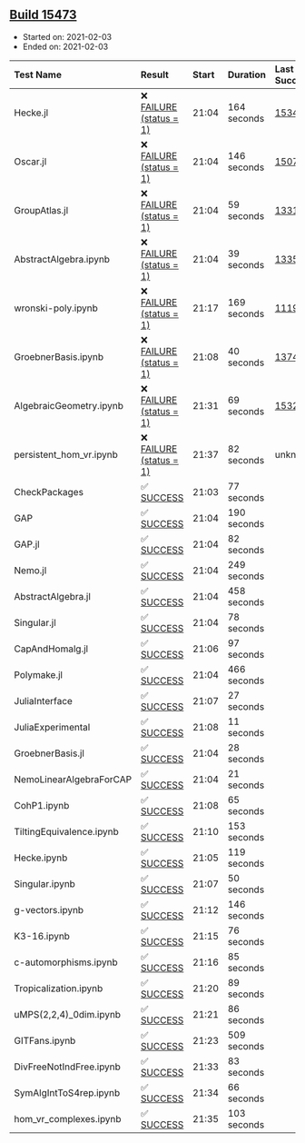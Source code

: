 ## [Build 15473](https://oscarci.mathematik.uni-kl.de/job/oscar/15473/)

* Started on: 2021-02-03
* Ended on: 2021-02-03

| Test Name    | Result | Start | Duration | Last Success | First Failure |
|:-------------|:-------|:------|:---------|:-------------|:--------------|
| Hecke.jl | ❌ [FAILURE (status = 1)](https://oscarci.mathematik.uni-kl.de/job/oscar/15473/artifact/logs/build-15473/Hecke.jl.log) | 21:04 | 164 seconds | [15344](https://oscarci.mathematik.uni-kl.de/job/oscar/15344/) | [15348](https://oscarci.mathematik.uni-kl.de/job/oscar/15348/) |
| Oscar.jl | ❌ [FAILURE (status = 1)](https://oscarci.mathematik.uni-kl.de/job/oscar/15473/artifact/logs/build-15473/Oscar.jl.log) | 21:04 | 146 seconds | [15079](https://oscarci.mathematik.uni-kl.de/job/oscar/15079/) | [15080](https://oscarci.mathematik.uni-kl.de/job/oscar/15080/) |
| GroupAtlas.jl | ❌ [FAILURE (status = 1)](https://oscarci.mathematik.uni-kl.de/job/oscar/15473/artifact/logs/build-15473/GroupAtlas.jl.log) | 21:04 | 59 seconds | [13311](https://oscarci.mathematik.uni-kl.de/job/oscar/13311/) | [13312](https://oscarci.mathematik.uni-kl.de/job/oscar/13312/) |
| AbstractAlgebra.ipynb | ❌ [FAILURE (status = 1)](https://oscarci.mathematik.uni-kl.de/job/oscar/15473/artifact/logs/build-15473/AbstractAlgebra.ipynb.log) | 21:04 | 39 seconds | [13355](https://oscarci.mathematik.uni-kl.de/job/oscar/13355/) | [13356](https://oscarci.mathematik.uni-kl.de/job/oscar/13356/) |
| wronski-poly.ipynb | ❌ [FAILURE (status = 1)](https://oscarci.mathematik.uni-kl.de/job/oscar/15473/artifact/logs/build-15473/wronski-poly.ipynb.log) | 21:17 | 169 seconds | [11192](https://oscarci.mathematik.uni-kl.de/job/oscar/11192/) | [11193](https://oscarci.mathematik.uni-kl.de/job/oscar/11193/) |
| GroebnerBasis.ipynb | ❌ [FAILURE (status = 1)](https://oscarci.mathematik.uni-kl.de/job/oscar/15473/artifact/logs/build-15473/GroebnerBasis.ipynb.log) | 21:08 | 40 seconds | [13748](https://oscarci.mathematik.uni-kl.de/job/oscar/13748/) | [13749](https://oscarci.mathematik.uni-kl.de/job/oscar/13749/) |
| AlgebraicGeometry.ipynb | ❌ [FAILURE (status = 1)](https://oscarci.mathematik.uni-kl.de/job/oscar/15473/artifact/logs/build-15473/AlgebraicGeometry.ipynb.log) | 21:31 | 69 seconds | [15322](https://oscarci.mathematik.uni-kl.de/job/oscar/15322/) | [15323](https://oscarci.mathematik.uni-kl.de/job/oscar/15323/) |
| persistent_hom_vr.ipynb | ❌ [FAILURE (status = 1)](https://oscarci.mathematik.uni-kl.de/job/oscar/15473/artifact/logs/build-15473/persistent_hom_vr.ipynb.log) | 21:37 | 82 seconds | unknown | unknown |
| CheckPackages | ✅ [SUCCESS](https://oscarci.mathematik.uni-kl.de/job/oscar/15473/artifact/logs/build-15473/CheckPackages.log) | 21:03 | 77 seconds |  |  |
| GAP | ✅ [SUCCESS](https://oscarci.mathematik.uni-kl.de/job/oscar/15473/artifact/logs/build-15473/GAP.log) | 21:04 | 190 seconds |  |  |
| GAP.jl | ✅ [SUCCESS](https://oscarci.mathematik.uni-kl.de/job/oscar/15473/artifact/logs/build-15473/GAP.jl.log) | 21:04 | 82 seconds |  |  |
| Nemo.jl | ✅ [SUCCESS](https://oscarci.mathematik.uni-kl.de/job/oscar/15473/artifact/logs/build-15473/Nemo.jl.log) | 21:04 | 249 seconds |  |  |
| AbstractAlgebra.jl | ✅ [SUCCESS](https://oscarci.mathematik.uni-kl.de/job/oscar/15473/artifact/logs/build-15473/AbstractAlgebra.jl.log) | 21:04 | 458 seconds |  |  |
| Singular.jl | ✅ [SUCCESS](https://oscarci.mathematik.uni-kl.de/job/oscar/15473/artifact/logs/build-15473/Singular.jl.log) | 21:04 | 78 seconds |  |  |
| CapAndHomalg.jl | ✅ [SUCCESS](https://oscarci.mathematik.uni-kl.de/job/oscar/15473/artifact/logs/build-15473/CapAndHomalg.jl.log) | 21:06 | 97 seconds |  |  |
| Polymake.jl | ✅ [SUCCESS](https://oscarci.mathematik.uni-kl.de/job/oscar/15473/artifact/logs/build-15473/Polymake.jl.log) | 21:04 | 466 seconds |  |  |
| JuliaInterface | ✅ [SUCCESS](https://oscarci.mathematik.uni-kl.de/job/oscar/15473/artifact/logs/build-15473/JuliaInterface.log) | 21:07 | 27 seconds |  |  |
| JuliaExperimental | ✅ [SUCCESS](https://oscarci.mathematik.uni-kl.de/job/oscar/15473/artifact/logs/build-15473/JuliaExperimental.log) | 21:08 | 11 seconds |  |  |
| GroebnerBasis.jl | ✅ [SUCCESS](https://oscarci.mathematik.uni-kl.de/job/oscar/15473/artifact/logs/build-15473/GroebnerBasis.jl.log) | 21:04 | 28 seconds |  |  |
| NemoLinearAlgebraForCAP | ✅ [SUCCESS](https://oscarci.mathematik.uni-kl.de/job/oscar/15473/artifact/logs/build-15473/NemoLinearAlgebraForCAP.log) | 21:04 | 21 seconds |  |  |
| CohP1.ipynb | ✅ [SUCCESS](https://oscarci.mathematik.uni-kl.de/job/oscar/15473/artifact/logs/build-15473/CohP1.ipynb.log) | 21:08 | 65 seconds |  |  |
| TiltingEquivalence.ipynb | ✅ [SUCCESS](https://oscarci.mathematik.uni-kl.de/job/oscar/15473/artifact/logs/build-15473/TiltingEquivalence.ipynb.log) | 21:10 | 153 seconds |  |  |
| Hecke.ipynb | ✅ [SUCCESS](https://oscarci.mathematik.uni-kl.de/job/oscar/15473/artifact/logs/build-15473/Hecke.ipynb.log) | 21:05 | 119 seconds |  |  |
| Singular.ipynb | ✅ [SUCCESS](https://oscarci.mathematik.uni-kl.de/job/oscar/15473/artifact/logs/build-15473/Singular.ipynb.log) | 21:07 | 50 seconds |  |  |
| g-vectors.ipynb | ✅ [SUCCESS](https://oscarci.mathematik.uni-kl.de/job/oscar/15473/artifact/logs/build-15473/g-vectors.ipynb.log) | 21:12 | 146 seconds |  |  |
| K3-16.ipynb | ✅ [SUCCESS](https://oscarci.mathematik.uni-kl.de/job/oscar/15473/artifact/logs/build-15473/K3-16.ipynb.log) | 21:15 | 76 seconds |  |  |
| c-automorphisms.ipynb | ✅ [SUCCESS](https://oscarci.mathematik.uni-kl.de/job/oscar/15473/artifact/logs/build-15473/c-automorphisms.ipynb.log) | 21:16 | 85 seconds |  |  |
| Tropicalization.ipynb | ✅ [SUCCESS](https://oscarci.mathematik.uni-kl.de/job/oscar/15473/artifact/logs/build-15473/Tropicalization.ipynb.log) | 21:20 | 89 seconds |  |  |
| uMPS(2,2,4)_0dim.ipynb | ✅ [SUCCESS](https://oscarci.mathematik.uni-kl.de/job/oscar/15473/artifact/logs/build-15473/uMPS-2-2-4-_0dim.ipynb.log) | 21:21 | 86 seconds |  |  |
| GITFans.ipynb | ✅ [SUCCESS](https://oscarci.mathematik.uni-kl.de/job/oscar/15473/artifact/logs/build-15473/GITFans.ipynb.log) | 21:23 | 509 seconds |  |  |
| DivFreeNotIndFree.ipynb | ✅ [SUCCESS](https://oscarci.mathematik.uni-kl.de/job/oscar/15473/artifact/logs/build-15473/DivFreeNotIndFree.ipynb.log) | 21:33 | 83 seconds |  |  |
| SymAlgIntToS4rep.ipynb | ✅ [SUCCESS](https://oscarci.mathematik.uni-kl.de/job/oscar/15473/artifact/logs/build-15473/SymAlgIntToS4rep.ipynb.log) | 21:34 | 66 seconds |  |  |
| hom_vr_complexes.ipynb | ✅ [SUCCESS](https://oscarci.mathematik.uni-kl.de/job/oscar/15473/artifact/logs/build-15473/hom_vr_complexes.ipynb.log) | 21:35 | 103 seconds |  |  |
